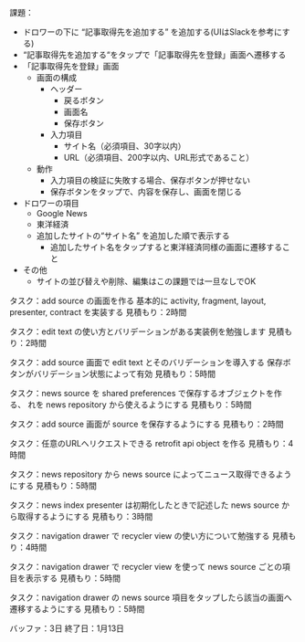 課題：
- ドロワーの下に “記事取得先を追加する” を追加する(UIはSlackを参考にする)
- “記事取得先を追加する“をタップで「記事取得先を登録」画面へ遷移する
- 「記事取得先を登録」画面
  - 画面の構成
    - ヘッダー
      - 戻るボタン
      - 画面名
      - 保存ボタン
    - 入力項目
      - サイト名（必須項目、30字以内）
      - URL（必須項目、200字以内、URL形式であること）
  - 動作
    - 入力項目の検証に失敗する場合、保存ボタンが押せない
    - 保存ボタンをタップで、内容を保存し、画面を閉じる
- ドロワーの項目
  - Google News
  - 東洋経済
  - 追加したサイトの“サイト名” を追加した順で表示する
    - 追加したサイト名をタップすると東洋経済同様の画面に遷移すること
- その他
  - サイトの並び替えや削除、編集はこの課題では一旦なしでOK

タスク：add source の画面を作る
基本的に activity, fragment, layout, presenter, contract を実装する
見積もり：2時間

タスク：edit text の使い方とバリデーションがある実装例を勉強します
見積もり：2時間

タスク：add source 画面で edit text とそのバリデーションを導入する
保存ボタンがバリデーション状態によって有効
見積もり：5時間

タスク：news source を shared preferences で保存するオブジェクトを作る、
れを news repository から使えるようにする
見積もり：5時間

タスク：add source 画面が source を保存するようにする
見積もり：2時間

タスク：任意のURLへリクエストできる retrofit api object を作る
見積もり：4時間

タスク：news repository から news source によってニュース取得できるようにする
見積もり：5時間

タスク：news index presenter は初期化したときで記述した news source から取得するようにする
見積もり：3時間

タスク：navigation drawer で recycler view の使い方について勉強する
見積もり：4時間

タスク：navigation drawer で recycler view を使って news source ごとの項目を表示する
見積もり：5時間

タスク：navigation drawer の news source 項目をタップしたら該当の画面へ遷移するようにする
見積もり：5時間

バッファ：3日
終了日：1月13日
